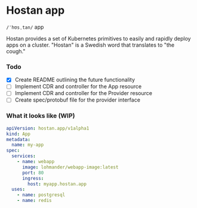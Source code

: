 # Hostan app 
`/ˈhʊsˌtan/` app

Hostan provides a set of Kubernetes primitives to easily and rapidly deploy apps on a cluster. "Hostan" is a Swedish
word that translates to "the cough."

### Todo

- [x] Create README outlining the future functionality
- [ ] Implement CDR and controller for the App resource
- [ ] Implement CDR and controller for the Provider resource
- [ ] Create spec/protobuf file for the provider interface

### What it looks like (WIP)

```yaml
apiVersion: hostan.app/v1alpha1
kind: App
metadata:
  name: my-app
spec:
  services:
    - name: webapp
      image: lohmander/webapp-image:latest
      port: 80
      ingress:
        host: myapp.hostan.app
  uses:
    - name: postgresql
    - name: redis
```
